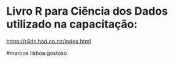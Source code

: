 # Livro R para Ciência dos Dados utilizado na capacitação:
https://r4ds.had.co.nz/index.html

#marcos lisboa gostoso